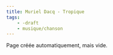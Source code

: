 ```yaml
---
title: Muriel Dacq - Tropique
tags:
    - -draft
    - musique/chanson
---
```


Page créée automatiquement, mais vide.
